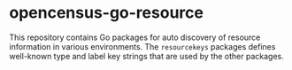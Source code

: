 # opencensus-go-resource

This repository contains Go packages for auto discovery of resource information
in various environments. The `resourcekeys` packages defines well-known type
and label key strings that are used by the other packages.